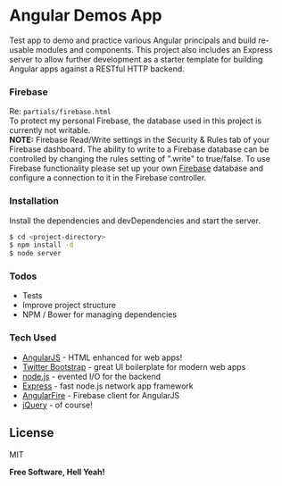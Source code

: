 # Angular Demos App
Test app to demo and practice various Angular principals and build re-usable modules and components. This project also includes an Express server to allow further development as a starter template for building Angular apps against a RESTful HTTP backend.

### Firebase
Re: `partials/firebase.html`  
To protect my personal Firebase, the database used in this project is currently not writable.     
**NOTE:**    Firebase Read/Write settings in the Security & Rules tab of your Firebase dashboard. The ability to write to a Firebase database can be controlled by changing the rules setting of ".write" to true/false.
To use Firebase functionality please set up your own [Firebase] database and configure a connection to it in the Firebase controller.

### Installation
Install the dependencies and devDependencies and start the server.

```sh
$ cd <project-directory>
$ npm install -d
$ node server
```

### Todos

 - Tests
 - Improve project structure
 - NPM / Bower for managing dependencies

### Tech Used

* [AngularJS] - HTML enhanced for web apps!
* [Twitter Bootstrap] - great UI boilerplate for modern web apps
* [node.js] - evented I/O for the backend
* [Express] - fast node.js network app framework
* [AngularFire] - Firebase client for AngularJS
* [jQuery] - of course!

License
----

MIT


**Free Software, Hell Yeah!**

[//]: # (These are reference links used in the body of this note and get stripped out when the markdown processor does its job. There is no need to format nicely because it shouldn't be seen. Thanks SO - http://stackoverflow.com/questions/4823468/store-comments-in-markdown-syntax)


   [AngularFire]: <https://github.com/firebase/angularfire>
   [node.js]: <http://nodejs.org>
   [Twitter Bootstrap]: <http://twitter.github.com/bootstrap/>
   [jQuery]: <http://jquery.com>
   [express]: <http://expressjs.com>
   [AngularJS]: <http://angularjs.org>
   [Firebase]: <https://firebase.google.com/>
